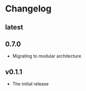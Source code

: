 # Changelog

## latest

## 0.7.0
- Migrating to modular architecture

## v0.1.1
- The initial release



